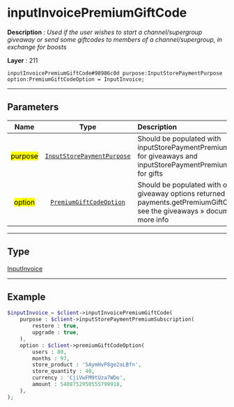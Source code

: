 # inputInvoicePremiumGiftCode

**Description** : *Used if the user wishes to start a channel/supergroup giveaway or send some giftcodes to members of a channel/supergroup, in exchange for boosts*

**Layer** : 211

```tl
inputInvoicePremiumGiftCode#98986c0d purpose:InputStorePaymentPurpose option:PremiumGiftCodeOption = InputInvoice;
```

---

## Parameters

| Name | Type | Description |
| :---: | :---: | :--- |
| <mark>purpose</mark> | [`InputStorePaymentPurpose`](type/InputStorePaymentPurpose) | Should be populated with inputStorePaymentPremiumGiveaway for giveaways and inputStorePaymentPremiumGiftCode for gifts |
| <mark>option</mark> | [`PremiumGiftCodeOption`](type/PremiumGiftCodeOption) | Should be populated with one of the giveaway options returned by payments.getPremiumGiftCodeOptions, see the giveaways » documentation for more info |

---

## Type

[InputInvoice](type/InputInvoice)

---

## Example

```php
$inputInvoice = $client->inputInvoicePremiumGiftCode(
	purpose : $client->inputStorePaymentPremiumSubscription(
		restore : true,
		upgrade : true,
	),
	option : $client->premiumGiftCodeOption(
		users : 80,
		months : 97,
		store_product : 'SAymHvP8ge2aLBfn',
		store_quantity : 40,
		currency : 'CjiVwFM9tUza7WDo',
		amount : 5408752950555799918,
	),
);
```